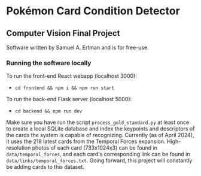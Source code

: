# Pokémon Card Condition Detector

## Computer Vision Final Project  
Software written by Samuel A. Ertman and is for free-use. 

### Running the software locally

To run the front-end React webapp (localhost 3000):
* `cd frontend && npm i && npm run start`  

To run the back-end Flask server (localhost 5000):  
* `cd backend && npm run dev`

Make sure you have run the script `process_gold_standard.py` at least once to create a local SQLite database and index the keypoints and descriptors of the cards the system is capable of recognizing. Currently (as of April 2024), it uses the 218 latest cards from the Temporal Forces expansion. High-resolution photos of each card (733x1024x3) can be found in `data/temporal_forces`, and each card's corresponding link can be found in `data/links/temporal_forces.txt`. Going forward, this project will constantly be adding cards to this dataset.